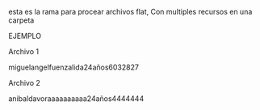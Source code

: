 esta es la rama para procear archivos flat, Con multiples recursos en una carpeta


EJEMPLO

Archivo 1

miguelangelfuenzalida24años6032827

Archivo 2

anibaldavoraaaaaaaaaa24años4444444

